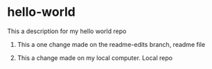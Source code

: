 # hello-world
This a description for my hello world repo

1. This a one change made on the readme-edits branch, readme file

2. This a change made on my local computer. Local repo 
